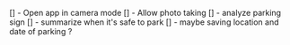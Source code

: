 [] - Open app in camera mode
[] - Allow photo taking
[] - analyze parking sign
[] - summarize when it's safe to park
[] - maybe saving location and date of parking ?
